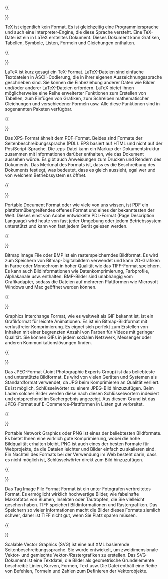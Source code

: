 ﻿---
translation: true
deploy: false
---


{{<section TEX>}}

TeX ist eigentlich kein Format. Es ist gleichzeitig eine Programmiersprache und auch eine Interpreter-Engine, die diese Sprache versteht. Eine TeX-Datei ist ein in LaTeX erstelltes Dokument. Dieses Dokument kann Grafiken, Tabellen, Symbole, Listen, Formeln und Gleichungen enthalten.

{{<section LATEX>}}

LaTeX ist kurz gesagt ein TeX-Format. LaTeX-Dateien sind einfache Textdateien in ASCII-Codierung, die in ihrer eigenen Auszeichnungssprache geschrieben sind. Sie können die Einbeziehung anderer Daten wie Bilder und/oder anderer LaTeX-Dateien erfordern. LaTeX bietet Ihnen möglicherweise eine Reihe erweiterter Funktionen zum Erstellen von Tabellen, zum Einfügen von Grafiken, zum Schreiben mathematischer Gleichungen und verschiedener Formeln usw. Alle diese Funktionen sind in sogenannten Paketen verfügbar.

{{<section XPS>}}

Das XPS-Format ähnelt dem PDF-Format. Beides sind Formate der Seitenbeschreibungssprache (PDL). EPS basiert auf HTML und nicht auf der PostScript-Sprache. Die .eps-Datei kann ein Markup der Dokumentstruktur zusammen mit Informationen darüber enthalten, wie das Dokument aussehen würde. Es gibt auch Anweisungen zum Drucken und Rendern des Dokuments. Das Merkmal des Formats ist, dass es die Beschreibung des Dokuments festlegt, was bedeutet, dass es gleich aussieht, egal wer und von welchem ​​​​Betriebssystem es öffnet.

{{<section PDF>}}

Portable Document Format oder wie viele von uns wissen, ist PDF ein plattformübergreifendes offenes Format und eines der bekanntesten der Welt. Dieses einst von Adobe entwickelte PDL-Format (Page Description Language) wird heute von fast jeder Umgebung oder jedem Betriebssystem unterstützt und kann von fast jedem Gerät gelesen werden.

{{<section BMP>}}

Bitmap Image File oder BMP ist ein rasterspeicherndes Bildformat. Es wird zum Speichern von Bitmap-Digitalbildern verwendet und kann 2D-Grafiken in Farbe oder Monochrom in hoher Qualität wie das TIFF-Format speichern. Es kann auch Bildinformationen wie Datenkomprimierung, Farbprofile, Alphakanäle usw. enthalten. BMP-Bilder sind unabhängig vom Grafikadapter, sodass die Dateien auf mehreren Plattformen wie Microsoft Windows und Mac geöffnet werden können.


{{<section GIF>}}

Graphics Interchange Format, wie es weltweit als GIF bekannt ist, ist ein Grafikformat für leichte Animationen. Es ist ein Bitmap-Bildformat mit verlustfreier Komprimierung. Es eignet sich perfekt zum Erstellen von Inhalten mit einer begrenzten Anzahl von Farben für Videos mit geringer Qualität. Sie können GIFs in jedem sozialen Netzwerk, Messenger oder anderen Kommunikationslösungen finden.

{{<section JPEG>}}

Das JPEG-Format (Joint Photographic Experts Group) ist das beliebteste und unterstützte Bildformat. Es wird von vielen Geräten und Systemen als Standardformat verwendet, da JPG beim Komprimieren an Qualität verliert. Es ist möglich, Schlüsselwörter zu einem JPEG-Bild hinzuzufügen. Beim Laden solcher Bilder werden diese nach diesen Schlüsselwörtern indexiert und entsprechend im Suchergebnis angezeigt. Aus diesem Grund ist das JPEG-Format auf E-Commerce-Plattformen in Listen gut verbreitet.

{{<section PNG>}}

Portable Network Graphics oder PNG ist eines der beliebtesten Bildformate. Es bietet Ihnen eine wirklich gute Komprimierung, wobei die hohe Bildqualität erhalten bleibt. PNG ist auch eines der besten Formate für Webprojekte, da die Dateien leichter und Bilder einfach zu skalieren sind. Ein Nachteil des Formats bei der Verwendung im Web besteht darin, dass es nicht möglich ist, Schlüsselwörter direkt zum Bild hinzuzufügen.

{{<section TIFF>}}

Das Tag Image File Format Format ist ein unter Fotografen verbreitetes Format. Es ermöglicht wirklich hochwertige Bilder, wie fabelhafte Makrofotos von Blumen, Insekten oder Tautropfen, die Sie vielleicht gesehen haben. TIFF speichert Bildinformationen und Rastergrafiken. Das Speichern so vieler Informationen macht die Bilder dieses Formats ziemlich schwer, daher ist TIFF nicht gut, wenn Sie Platz sparen müssen.

{{<section SVG>}}

Scalable Vector Graphics (SVG) ist eine auf XML basierende Seitenbeschreibungssprache. Sie wurde entwickelt, um zweidimensionale Vektor- und gemischte Vektor-/Rastergrafiken zu erstellen. Das SVG-Dokument ist eine Textdatei, die Bilder als geometrische Grundelemente beschreibt: Linien, Kurven, Formen, Text usw. Die Datei enthält eine Reihe von Befehlen, Formeln und Zahlen zum Definieren der Vektorobjekte.
